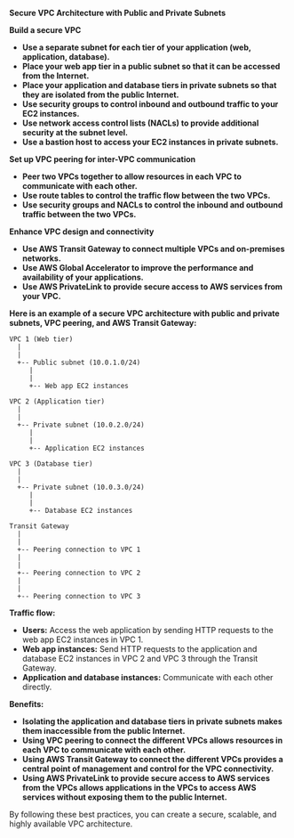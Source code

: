 **Secure VPC Architecture with Public and Private Subnets**

**Build a secure VPC**

* **Use a separate subnet for each tier of your application (web, application, database).**
* **Place your web app tier in a public subnet so that it can be accessed from the Internet.**
* **Place your application and database tiers in private subnets so that they are isolated from the public Internet.**
* **Use security groups to control inbound and outbound traffic to your EC2 instances.**
* **Use network access control lists (NACLs) to provide additional security at the subnet level.**
* **Use a bastion host to access your EC2 instances in private subnets.**

**Set up VPC peering for inter-VPC communication**

* **Peer two VPCs together to allow resources in each VPC to communicate with each other.**
* **Use route tables to control the traffic flow between the two VPCs.**
* **Use security groups and NACLs to control the inbound and outbound traffic between the two VPCs.**

**Enhance VPC design and connectivity**

* **Use AWS Transit Gateway to connect multiple VPCs and on-premises networks.**
* **Use AWS Global Accelerator to improve the performance and availability of your applications.**
* **Use AWS PrivateLink to provide secure access to AWS services from your VPC.**

**Here is an example of a secure VPC architecture with public and private subnets, VPC peering, and AWS Transit Gateway:**

```
VPC 1 (Web tier)
  |
  |
  +-- Public subnet (10.0.1.0/24)
     |
     |
     +-- Web app EC2 instances

VPC 2 (Application tier)
  |
  |
  +-- Private subnet (10.0.2.0/24)
     |
     |
     +-- Application EC2 instances

VPC 3 (Database tier)
  |
  |
  +-- Private subnet (10.0.3.0/24)
     |
     |
     +-- Database EC2 instances

Transit Gateway
  |
  |
  +-- Peering connection to VPC 1
  |
  |
  +-- Peering connection to VPC 2
  |
  |
  +-- Peering connection to VPC 3

```

**Traffic flow:**

* **Users:** Access the web application by sending HTTP requests to the web app EC2 instances in VPC 1.
* **Web app instances:** Send HTTP requests to the application and database EC2 instances in VPC 2 and VPC 3 through the Transit Gateway.
* **Application and database instances:** Communicate with each other directly.

**Benefits:**

* **Isolating the application and database tiers in private subnets makes them inaccessible from the public Internet.**
* **Using VPC peering to connect the different VPCs allows resources in each VPC to communicate with each other.**
* **Using AWS Transit Gateway to connect the different VPCs provides a central point of management and control for the VPC connectivity.**
* **Using AWS PrivateLink to provide secure access to AWS services from the VPCs allows applications in the VPCs to access AWS services without exposing them to the public Internet.**

By following these best practices, you can create a secure, scalable, and highly available VPC architecture.
